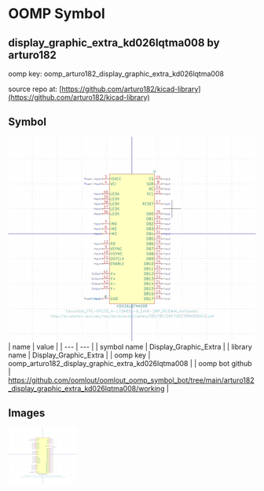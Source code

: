 # OOMP Symbol  
## display_graphic_extra_kd026lqtma008  by arturo182  
  
oomp key: oomp_arturo182_display_graphic_extra_kd026lqtma008  
  
source repo at: [https://github.com/arturo182/kicad-library](https://github.com/arturo182/kicad-library)  
## Symbol  
  
[![working.png](working_600.png)](working.png)  
| name | value | 
| --- | --- | 
| symbol name | Display_Graphic_Extra | 
| library name | Display_Graphic_Extra | 
| oomp key | oomp_arturo182_display_graphic_extra_kd026lqtma008 | 
| oomp bot github | https://github.com/oomlout/oomlout_oomp_symbol_bot/tree/main/arturo182_display_graphic_extra_kd026lqtma008/working | 
## Images  
  
[![working.png](working_140.png)](working.png)  
